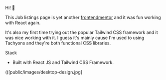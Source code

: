 Hi! 👋

This Job listings page is yet another [frontendmentor](https://www.frontendmentor.io/) and it was fun working with React again.

It's also my first time trying out the popular Tailwind CSS framework and it was nice working with it. I guess it's mainly cause I'm used to using Tachyons and they're both functional CSS libraries. 


Stack
- Built with React JS and Tailwind CSS Framework.

()[public/images/desktop-design.jpg]
